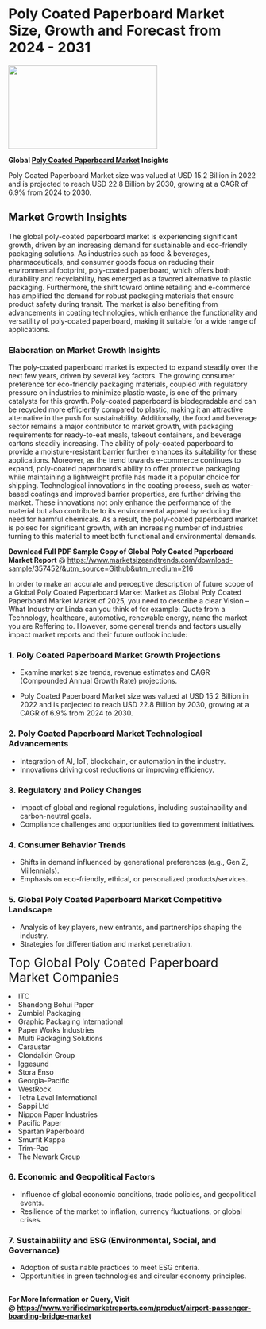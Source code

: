 <H1>Poly Coated Paperboard Market Size, Growth and Forecast from 2024 - 2031</H1><img class="aligncenter size-medium wp-image-584254" src="https://thirdeyenews.in/wp-content/uploads/2024/09/Global-Market-Research-300x168.jpeg" alt="" width="300" height="168" /><p><strong>Global&nbsp;<a href="https://www.marketsizeandtrends.com/download-sample/357452/&amp;utm_source=Github&utm_medium=216">Poly Coated Paperboard Market</a> Insights</strong></p><p>Poly Coated Paperboard Market size was valued at USD 15.2 Billion in 2022 and is projected to reach USD 22.8 Billion by 2030, growing at a CAGR of 6.9% from 2024 to 2030.</p><p><h2>Market Growth Insights</h2> The global poly-coated paperboard market is experiencing significant growth, driven by an increasing demand for sustainable and eco-friendly packaging solutions. As industries such as food & beverages, pharmaceuticals, and consumer goods focus on reducing their environmental footprint, poly-coated paperboard, which offers both durability and recyclability, has emerged as a favored alternative to plastic packaging. Furthermore, the shift toward online retailing and e-commerce has amplified the demand for robust packaging materials that ensure product safety during transit. The market is also benefiting from advancements in coating technologies, which enhance the functionality and versatility of poly-coated paperboard, making it suitable for a wide range of applications. <h3>Elaboration on Market Growth Insights</h3> The poly-coated paperboard market is expected to expand steadily over the next few years, driven by several key factors. The growing consumer preference for eco-friendly packaging materials, coupled with regulatory pressure on industries to minimize plastic waste, is one of the primary catalysts for this growth. Poly-coated paperboard is biodegradable and can be recycled more efficiently compared to plastic, making it an attractive alternative in the push for sustainability. Additionally, the food and beverage sector remains a major contributor to market growth, with packaging requirements for ready-to-eat meals, takeout containers, and beverage cartons steadily increasing. The ability of poly-coated paperboard to provide a moisture-resistant barrier further enhances its suitability for these applications. Moreover, as the trend towards e-commerce continues to expand, poly-coated paperboard’s ability to offer protective packaging while maintaining a lightweight profile has made it a popular choice for shipping. Technological innovations in the coating process, such as water-based coatings and improved barrier properties, are further driving the market. These innovations not only enhance the performance of the material but also contribute to its environmental appeal by reducing the need for harmful chemicals. As a result, the poly-coated paperboard market is poised for significant growth, with an increasing number of industries turning to this material to meet both functional and environmental demands. </p><p><span class=""><strong>Download Full PDF Sample Copy of Global Poly Coated Paperboard Market Report</strong> @ <a href="https://www.marketsizeandtrends.com/download-sample/357452/&amp;utm_source=Github&utm_medium=216" target="_blank">https://www.marketsizeandtrends.com/download-sample/357452/&amp;utm_source=Github&utm_medium=216</a></span></p><p>In order to make an accurate and perceptive description of future scope of a Global&nbsp;Poly Coated Paperboard Market Market as Global&nbsp;Poly Coated Paperboard Market Market of 2025, you need to describe a clear Vision &ndash; What Industry or Linda can you think of for example: Quote from a Technology, healthcare, automotive, renewable energy, name the market you are Reffering to. However, some general trends and factors usually impact market reports and their future outlook include:</p><h3>1.&nbsp;<strong>Poly Coated Paperboard Market Growth Projections</strong></h3><ul><li>Examine market size trends, revenue estimates and CAGR (Compounded Annual Growth Rate) projections.</li><li><p>Poly Coated Paperboard Market size was valued at USD 15.2 Billion in 2022 and is projected to reach USD 22.8 Billion by 2030, growing at a CAGR of 6.9% from 2024 to 2030.</p></li></ul><h3>2.&nbsp;<strong>Poly Coated Paperboard Market Technological Advancements</strong></h3><ul><li>Integration of AI, IoT, blockchain, or automation in the industry.</li><li>Innovations driving cost reductions or improving efficiency.</li></ul><h3>3.&nbsp;<strong>Regulatory and Policy Changes</strong></h3><ul><li>Impact of global and regional regulations, including sustainability and carbon-neutral goals.</li><li>Compliance challenges and opportunities tied to government initiatives.</li></ul><h3>4.&nbsp;<strong>Consumer Behavior Trends</strong></h3><ul><li>Shifts in demand influenced by generational preferences (e.g., Gen Z, Millennials).</li><li>Emphasis on eco-friendly, ethical, or personalized products/services.</li></ul><h3>5.&nbsp;<strong>Global Poly Coated Paperboard Market Competitive Landscape</strong></h3><ul><li>Analysis of key players, new entrants, and partnerships shaping the industry.</li><li>Strategies for differentiation and market penetration.</li></ul><p data-pm-slice="1 1 []"><span style="color: inherit; font-family: inherit; font-size: 25px;">Top Global Poly Coated Paperboard Market Companies</span></p><div class="" data-test-id=""><p><li>ITC</li><li> Shandong Bohui Paper</li><li> Zumbiel Packaging</li><li> Graphic Packaging International</li><li> Paper Works Industries</li><li> Multi Packaging Solutions</li><li> Caraustar</li><li> Clondalkin Group</li><li> Iggesund</li><li> Stora Enso</li><li> Georgia-Pacific</li><li> WestRock</li><li> Tetra Laval International</li><li> Sappi Ltd</li><li> Nippon Paper Industries</li><li> Pacific Paper</li><li> Spartan Paperboard</li><li> Smurfit Kappa</li><li> Trim-Pac</li><li> The Newark Group</li></p></div><h3>6.&nbsp;<strong>Economic and Geopolitical Factors</strong></h3><ul><li>Influence of global economic conditions, trade policies, and geopolitical events.</li><li>Resilience of the market to inflation, currency fluctuations, or global crises.</li></ul><h3>7.&nbsp;<strong>Sustainability and ESG (Environmental, Social, and Governance)</strong></h3><ul><li>Adoption of sustainable practices to meet ESG criteria.</li><li>Opportunities in green technologies and circular economy principles.</li></ul><h2><strong style="font-size: 14px;">For More Information or Query, Visit @&nbsp;</strong><a style="background-color: #ffffff; font-size: 14px;" href="https://www.marketsizeandtrends.com/report/poly-coated-paperboard-market/" target="_blank">https://www.verifiedmarketreports.com/product/airport-passenger-boarding-bridge-market</a></h2>
